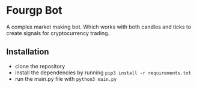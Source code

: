 # Fourgp Bot

A complex market making bot. Which works with both candles and ticks to create signals for cryptocurrency trading.

## Installation

* clone the repository
* install the dependencies by running `pip3 install -r requirements.txt`
* run the main.py file with `python3 main.py`

